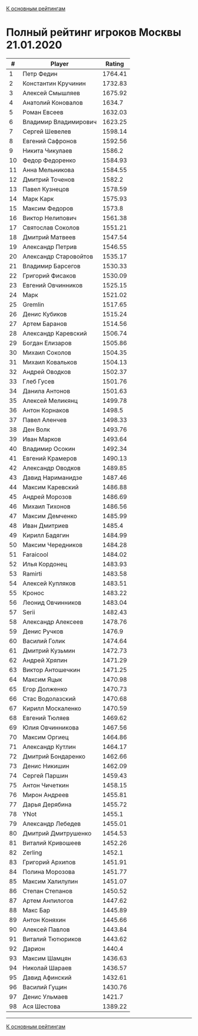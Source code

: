 [К основным рейтингам](https://pee-kay.github.io/russian-wu-rating)
# Полный рейтинг игроков Москвы 21.01.2020 #

| # |Player                   |Rating  |
|---|-------------------------|--------|
|  1|Петр Федин               |1764.41 |
|  2|Константин Кручинин      |1732.83 |
|  3|Алексей Смышляев         |1675.92 |
|  4|Анатолий Коновалов       |1634.7  |
|  5|Роман Евсеев             |1632.03 |
|  6|Владимир Владимирович    |1623.25 |
|  7|Сергей Шевелев           |1598.14 |
|  8|Евгений Сафронов         |1592.56 |
|  9|Никита Чикулаев          |1586.2  |
| 10|Федор Федоренко          |1584.93 |
| 11|Анна Мельникова          |1584.55 |
| 12|Дмитрий Точенов          |1582.2  |
| 13|Павел Кузнецов           |1578.59 |
| 14|Марк Карк                |1575.93 |
| 15|Максим Федоров           |1573.8  |
| 16|Виктор Нелипович         |1561.38 |
| 17|Святослав Соколов        |1551.21 |
| 18|Дмитрий Матвеев          |1547.54 |
| 19|Александр Петрив         |1546.55 |
| 20|Александр Старовойтов    |1535.17 |
| 21|Владимир Барсегов        |1530.33 |
| 22|Григорий Фисаков         |1530.09 |
| 23|Евгений Овчинников       |1525.15 |
| 24|Марк                     |1521.02 |
| 25|Gremlin                  |1517.65 |
| 26|Денис Кубиков            |1515.24 |
| 27|Артем Баранов            |1514.56 |
| 28|Александр Каревский      |1506.74 |
| 29|Богдан Елизаров          |1505.86 |
| 30|Михаил Соколов           |1504.35 |
| 31|Михаил Ковальков         |1504.13 |
| 32|Андрей Оводков           |1502.37 |
| 33|Глеб Гусев               |1501.76 |
| 34|Данила Антонов           |1501.63 |
| 35|Алексей Меликянц         |1499.78 |
| 36|Антон Корнаков           |1498.5  |
| 37|Павел Аленчев            |1498.33 |
| 38|Ден Волк                 |1493.76 |
| 39|Иван Марков              |1493.64 |
| 40|Владимир Осокин          |1492.34 |
| 41|Евгений Крамеров         |1490.13 |
| 42|Александр Оводков        |1489.85 |
| 43|Давид Нариманидзе        |1487.46 |
| 44|Максим Каревский         |1486.88 |
| 45|Андрей Морозов           |1486.69 |
| 46|Михаил Тихонов           |1486.56 |
| 47|Максим Демченко          |1485.99 |
| 48|Иван Дмитриев            |1485.4  |
| 49|Кирилл Бадягин           |1484.99 |
| 50|Максим Чередников        |1484.28 |
| 51|Faraicool                |1484.02 |
| 52|Илья Кордонец            |1483.93 |
| 53|Ramirti                  |1483.58 |
| 54|Алексей Купляков         |1483.51 |
| 55|Кронос                   |1483.22 |
| 56|Леонид Овчинников        |1483.04 |
| 57|Serii                    |1482.43 |
| 58|Александр Алексеев       |1478.76 |
| 59|Денис Ручков             |1476.9  |
| 60|Василий Голик            |1474.64 |
| 61|Дмитрий Кузьмин          |1472.73 |
| 62|Андрей Хряпин            |1471.29 |
| 63|Виктор Антошечкин        |1471.25 |
| 64|Максим Яцык              |1470.98 |
| 65|Егор Долженко            |1470.73 |
| 66|Стас Водолазский         |1470.68 |
| 67|Кирилл Москаленко        |1470.59 |
| 68|Евгений Тюляев           |1469.62 |
| 69|Юлия Овчинникова         |1467.56 |
| 70|Максим Оргиец            |1464.86 |
| 71|Александр Кутлин         |1464.17 |
| 72|Дмитрий Бондаренко       |1462.66 |
| 73|Денис Никишин            |1462.09 |
| 74|Сергей Паршин            |1459.43 |
| 75|Антон Чичеткин           |1458.15 |
| 76|Мирон Андреев            |1455.81 |
| 77|Дарья Дерябина           |1455.72 |
| 78|YNot                     |1455.1  |
| 79|Александр Лебедев        |1455.01 |
| 80|Дмитрий Дмитрушенко      |1454.53 |
| 81|Виталий Кривошеев        |1452.26 |
| 82|Zerling                  |1452.1  |
| 83|Григорий Архипов         |1451.91 |
| 84|Полина Морозова          |1451.77 |
| 85|Максим Халилулин         |1451.07 |
| 86|Степан Степанов          |1450.52 |
| 87|Артем Анпилогов          |1447.62 |
| 88|Макс Бар                 |1445.89 |
| 89|Антон Коняхин            |1445.66 |
| 90|Алексей Павлов           |1443.84 |
| 91|Виталий Тютюриков        |1443.62 |
| 92|Дарион                   |1440.4  |
| 93|Максим Шамцян            |1436.63 |
| 94|Николай Шараев           |1436.57 |
| 95|Давид Афинский           |1432.61 |
| 96|Василий Гущин            |1430.76 |
| 97|Денис Ульмаев            |1421.7  |
| 98|Ася Шестова              |1389.22 |


---

[К основным рейтингам](https://pee-kay.github.io/russian-wu-rating)

